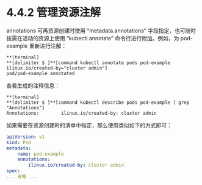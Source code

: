 # 4.4.2 管理资源注解

annotations 可再资源创建时使用 “metadata.annotations” 字段指定，也可随时按需在活动的资源上使用 “kubectl annotate” 命令行进行附加。例如，为 pod-example 重新进行注解：

```
**[terminal]
**[delimiter $ ]**[command kubectl annotate pods pod-example ilinux.io/created-by="cluster admin"]
pod/pod-example annotated
```

查看生成的注释信息：

```
**[terminal]
**[delimiter $ ]**[command kubectl describe pods pod-example | grep "Annotations"]
Annotations:        ilinux.io/created-by: cluster admin
```

如果需要在资源创建时的清单中指定，那么使用类似如下的方式即可：

```yaml
apiVersion: v1
kind: Pod
metadata:
    name: pod-example
    annotations:
        ilinux.io/created-by: cluster admin
spec:
... 省略 ...
```